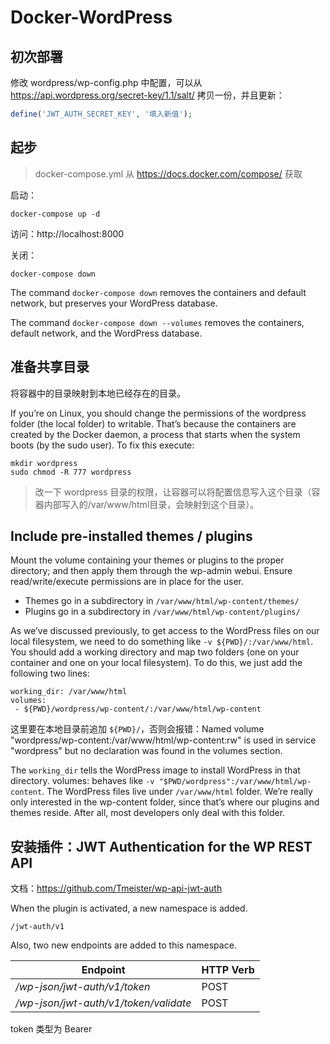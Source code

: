# Docker-WordPress

## 初次部署

修改 wordpress/wp-config.php 中配置，可以从 https://api.wordpress.org/secret-key/1.1/salt/ 拷贝一份，并且更新：

```php
define('JWT_AUTH_SECRET_KEY', '填入新值');
```

## 起步

>docker-compose.yml 从 https://docs.docker.com/compose/ 获取

启动：

```shell
docker-compose up -d
```

访问：http://localhost:8000

关闭：

```shell
docker-compose down
```

The command `docker-compose down` removes the containers and default network, but preserves your WordPress database.

The command `docker-compose down --volumes` removes the containers, default network, and the WordPress database.

## 准备共享目录

将容器中的目录映射到本地已经存在的目录。

If you’re on Linux, you should change the permissions of the wordpress folder (the local folder) to writable. That’s because the containers are created by the Docker daemon, a process that starts when the system boots (by the sudo user). To fix this execute:

```shell
mkdir wordpress
sudo chmod -R 777 wordpress
```

>改一下 wordpress 目录的权限，让容器可以将配置信息写入这个目录（容器内部写入的/var/www/html目录，会映射到这个目录）。

## Include pre-installed themes / plugins

Mount the volume containing your themes or plugins to the proper directory; and then apply them through the wp-admin webui. Ensure read/write/execute permissions are in place for the user.

- Themes go in a subdirectory in `/var/www/html/wp-content/themes/`
- Plugins go in a subdirectory in `/var/www/html/wp-content/plugins/`

As we’ve discussed previously, to get access to the WordPress files on our local filesystem, we need to do something like `-v ${PWD}/:/var/www/html`. You should add a working directory and map two folders (one on your container and one on your local filesystem). To do this, we just add the following two lines:

```
working_dir: /var/www/html
volumes:
 - ${PWD}/wordpress/wp-content/:/var/www/html/wp-content
```

这里要在本地目录前追加 `${PWD}/`，否则会报错：Named volume "wordpress/wp-content:/var/www/html/wp-content:rw" is used in service "wordpress" but no declaration was found in the volumes section.

The `working_dir` tells the WordPress image to install WordPress in that directory. volumes: behaves like `-v "$PWD/wordpress":/var/www/html/wp-content`. The WordPress files live under `/var/www/html` folder. We’re really only interested in the wp-content folder, since that’s where our plugins and themes reside. After all, most developers only deal with this folder.

## 安装插件：JWT Authentication for the WP REST API

文档：https://github.com/Tmeister/wp-api-jwt-auth

When the plugin is activated, a new namespace is added.


```
/jwt-auth/v1
```


Also, two new endpoints are added to this namespace.


| Endpoint                              | HTTP Verb |
| ------------------------------------- | --------- |
| */wp-json/jwt-auth/v1/token*          | POST      |
| */wp-json/jwt-auth/v1/token/validate* | POST      |

token 类型为 Bearer
